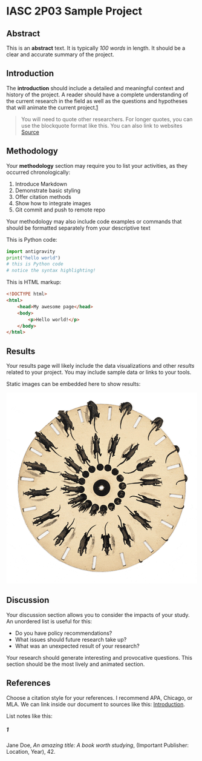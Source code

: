 # IASC 2P03 Sample Project

## Abstract

This is an **abstract** text. It is typically *100 words* in length. It should be a clear and accurate summary of the project.

## Introduction

The **introduction** should include a detailed and meaningful context and history of the project. A reader should have a complete understanding of the current research in the field as well as the questions and hypotheses that will animate the current project.[1](#1)

> You will need to quote other researchers. For longer quotes, you can use the blockquote format like this. You can also link to websites [Source](https://duck.com)

## Methodology

Your **methodology** section may require you to list your activities, as they occurred chronologically:

1. Introduce Markdown
2. Demonstrate basic styling
3. Offer citation methods
4. Show how to integrate images
5. Git commit and push to remote repo

Your methodology may also include code examples or commands that should be formatted separately from your descriptive text

This is Python code:

```python
import antigravity
print("hello world")
# this is Python code
# notice the syntax highlighting!
```
This is HTML markup:
```html
<!DOCTYPE html>
<html>
    <head>My awesome page</head>
    <body>
        <p>Hello world!</p>
    </body>
</html>
```

## Results

Your results page will likely include the data visualizations and other *results* related to your project. You may include sample data or links to your tools. 

Static images can be embedded here to show results:

![this is alt text](Animated_phenakistiscope_disc_-_Running_rats_Fantascope_by_Thomas_Mann_Baynes_1833.gif)


## Discussion

Your discussion section allows you to consider the impacts of your study. An unordered list is useful for this:

- Do you have policy recommendations? 
- What issues should future research take up? 
- What was an unexpected result of your research?

Your research should generate interesting and provocative questions. This section should be the most lively and animated section.

## References

Choose a citation style for your references. I recommend APA, Chicago, or MLA. We can link inside our document to sources like this: [Introduction](#introduction).

List notes like this:

##### 1 
Jane Doe, *An amazing title: A book worth studying*, (Important Publisher: Location, Year), 42.